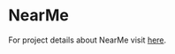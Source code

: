 # NearMe

For project details about NearMe visit [here](https://docs.google.com/document/d/11OAXNzAxyXps8Vsd3I-F-86ZFv10YdEejfXEK7dq-Ws/edit?usp=sharing).
